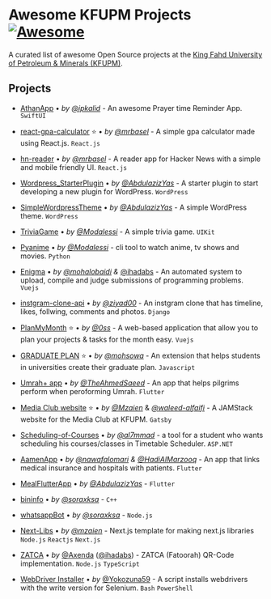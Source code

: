 # Awesome KFUPM Projects [![Awesome](https://cdn.rawgit.com/sindresorhus/awesome/d7305f38d29fed78fa85652e3a63e154dd8e8829/media/badge.svg)](https://github.com/sindresorhus/awesome)

A curated list of awesome Open Source projects at the [King Fahd University of Petroleum & Minerals (KFUPM)](https://kfupm.edu.sa/).

## Projects

* [AthanApp](https://github.com/ipkalid/AthanApp)
  • _by_ [_@ipkalid_](https://github.com/ipkalid)
  \- An awesome Prayer time Reminder App. `SwiftUI`

* [react-gpa-calculator](https://github.com/mrbasel/react-gpa-calculator)
  ⭐ • _by_ [_@mrbasel_](https://github.com/mrbasel)
  \- A simple gpa calculator made using React.js. `React.js`

* [hn-reader](https://github.com/mrbasel/hn-reader)
  • _by_ [_@mrbasel_](https://github.com/mrbasel)
  \- A reader app for Hacker News with a simple and mobile friendly UI. `React.js`

* [Wordpress_StarterPlugin](https://github.com/AbdulazizYas/Wordpress_StarterPlugin)
  • _by_ [_@AbdulazizYas_](https://github.com/AbdulazizYas)
  \- A starter plugin to start developing a new plugin for WordPress. `WordPress`

* [SimpleWordpressTheme](https://github.com/AbdulazizYas/SimpleWordpressTheme)
  • _by_ [_@AbdulazizYas_](https://github.com/AbdulazizYas)
  \- A simple WordPress theme. `WordPress`

* [TriviaGame](https://github.com/Modalessi/TriviaGame)
  • _by_ [_@Modalessi_](https://github.com/Modalessi)
  \- A simple trivia game. `UIKit`

* [Pyanime](https://github.com/Modalessi/pyanime)
  • _by_ [_@Modalessi_](https://github.com/Modalessi)
  \- cli tool to watch anime, tv shows and movies. `Python`

* [Enigma](https://github.com/mohalobaidi/Enigma)
  • _by_ [_@mohalobaidi_](https://github.com/mohalobaidi) _&_ [@ihadabs](https://github.com/ihadabs)
  \- An automated system to upload, compile and judge submissions of programming problems. `Vuejs`

* [instgram-clone-api](https://github.com/ziyad00/instgram-clone-api)
  • _by_ [_@ziyad00_](https://github.com/ziyad00)
  \- An instgram clone that has timeline, likes, follwing, comments and photos. `Django`

* [PlanMyMonth](https://github.com/0ss/PlanMyMonth)
  ⭐ • _by_ [_@0ss_](https://github.com/0ss)
  \- A web-based application that allow you to plan your projects & tasks for the month easy. `Vuejs`

* [GRADUATE PLAN](https://github.com/mohsowa/GRADUATEPLAN)
  ⭐ • _by_ [_@mohsowa_](https://github.com/mohsowa)
  \- An extension that helps students in universities create their graduate plan. `Javascript`

* [Umrah+ app](https://github.com/TheAhmedSaeed/Umrah-Flutter)
  • _by_ [_@TheAhmedSaeed_](https://github.com/TheAhmedSaeed)
  \- An app that helps pilgrims perform when peroforming Umrah. `Flutter`

* [Media Club website](https://github.com/Mzaien/MediaClub/)
  ⭐ • _by_ [_@Mzaien_](https://github.com/Mzaien) & [_@waleed-alfaifi_](https://github.com/waleed-alfaifi)
  \- A JAMStack website for the Media Club at KFUPM. `Gatsby`

* [Scheduling-of-Courses](https://github.com/al7mmad/Scheduling-of-Courses)
  • _by_ [_@al7mmad_](https://github.com/al7mmad)
  \- a tool for a student who wants scheduling his courses/classes in Timetable Scheduler. `ASP.NET`

* [AamenApp](https://github.com/nawafalomari/AamenApp)
  • _by_ [_@nawafalomari_](https://github.com/nawafalomari) _&_ [_@HadiAlMarzooq_](https://github.com/HadiAlMarzooq)
  \- An app that links medical insurance and hospitals with patients. `Flutter`

* [MealFlutterApp](https://github.com/AbdulazizYas/MealFlutterApp)
  • _by_ [_@AbdulazizYas_](https://github.com/AbdulazizYas)
  \- `Flutter`

* [bininfo](https://github.com/soraxksa/bininfo)
  • _by_ [_@soraxksa_](https://github.com/soraxksa)
  \- `C++`

* [whatsappBot](https://github.com/soraxksa/whatsappBot)
  • _by_ [_@soraxksa_](https://github.com/soraxksa)
  \- `Node.js`
* [Next-Libs](https://github.com/mzaien/Next-Libs)
  • _by_ [_@mzaien_](https://github.com/mzaien)
  \- Next.js template for making next.js libraries `Node.js` `Reactjs` `Next.js`

* [ZATCA](https://github.com/axenda/zatca)
  • _by_ [@Axenda](https://github.com/axenda) ([@ihadabs](https://github.com/ihadabs))
  \- ZATCA (Fatoorah) QR-Code implementation. `Node.js` `TypeScript`

* [WebDriver Installer](https://github.com/Yokozuna59/webdriver-installer)
  • _by_ [@Yokozuna59](https://github.com/Yokozuna59)
  \- A script installs webdrivers with the write version for Selenium. `Bash` `PowerShell`
